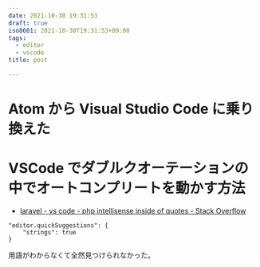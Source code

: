 ```yaml
---
date: 2021-10-30 19:31:53
draft: true
iso8601: 2021-10-30T19:31:53+09:00
tags:
  - editor
  - vscode
title: post

---
```


# Atom から Visual Studio Code に乗り換えた
# VSCode でダブルクオーテーションの中でオートコンプリートを動かす方法

- [laravel - vs code - php intellisense inside of quotes - Stack Overflow](https://stackoverflow.com/questions/49862470/vs-code-php-intellisense-inside-of-quotes)

```text
"editor.quickSuggestions": {
    "strings": true
}
```

用語がわからなくて全然見つけられなかった。
